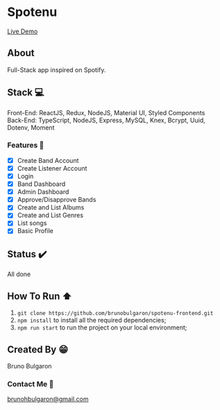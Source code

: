 # Spotenu

[Live Demo](https://spotenubruno.web.app/)

## About
Full-Stack app inspired on Spotify.

## Stack :computer:
Front-End: ReactJS, Redux, NodeJS, Material UI, Styled Components  
Back-End: TypeScript, NodeJS, Express, MySQL, Knex, Bcrypt, Uuid, Dotenv, Moment

### Features :rocket:

- [X] Create Band Account
- [x] Create Listener Account
- [X] Login
- [X] Band Dashboard
- [X] Admin Dashboard
- [x] Approve/Disapprove Bands
- [X] Create and List Albums
- [X] Create and List Genres
- [x] List songs
- [x] Basic Profile

## Status :heavy_check_mark:
All done

## How To Run :arrow_up:
1. `git clone https://github.com/brunobulgaron/spotenu-frontend.git`
2. `npm install` to install all the required dependencies;
3. `npm run start` to run the project on your local environment;

## Created By :grin:
Bruno Bulgaron

### Contact Me :email:
brunohbulgaron@gmail.com

